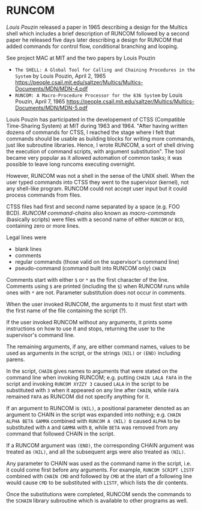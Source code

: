 # RUNCOM

*Louis Pouzin* released a paper in 1965 describing a design for the Multics shell which includes a brief description of RUNCOM followed by a second paper he released five days later describing a design for RUNCOM that added commands for control flow, conditional branching and looping.

See project MAC at MIT and the two papers by Louis Pouzin
- `The SHELL: A Global Tool for Calling and Chaining Procedures in the System`
  by Louis Pouzin, April 2, 1965
  https://people.csail.mit.edu/saltzer/Multics/Multics-Documents/MDN/MDN-4.pdf
- `RUNCOM: A Macro-Procedure Processor for the 636 System`
  by Louis Pouzin, April 7, 1965
  https://people.csail.mit.edu/saltzer/Multics/Multics-Documents/MDN/MDN-5.pdf

Louis Pouzin has participated in the developement of CTSS (Compatible Time-Sharing System) at MIT during 1963 and 1964. "After having written dozens of commands for CTSS, I reached the stage where I felt that commands should be usable as building blocks for writing more commands, just like subroutine libraries. Hence, I wrote RUNCOM, a sort of shell driving the execution of command scripts, with argument substitution". The tool became very popular as it allowed automation of common tasks; it was possible to leave long runcoms executing overnight.

However, RUNCOM was not a shell in the sense of the UNIX shell. When the user typed commands into CTSS they went to the supervisor (kernel), not any shell-like program. RUNCOM could not accept user input but it could process commands from files. 

CTSS files had first and second name separated by a space (e.g. FOO BCD). *RUNCOM command-chains* also known as *macro-commands* (basically scripts) were files with a second name of either `RUNCOM` or `BCD`, containing zero or more lines.

Legal lines were
- blank lines
- comments
- regular commands (those valid on the supervisor's command line)
- pseudo-command (command built into RUNCOM only) `CHAIN`

Comments start with either `$` or `*` as the first character of the line. Comments using `$` are printed (including the `$`) when RUNCOM runs while ones with `*` are not. Parameter substitution does not occur in comments.

When the user invoked RUNCOM, the arguments to it must first start with the first name of the file containing the script (?).

If the user invoked RUNCOM without any arguments, it prints some instructions on how to use it and stops, returning the user to the supervisor's command line. 

The remaining arguments, if any, are either command names, values to be used as arguments in the script, or the strings `(NIL)` or `(END)` including parens.

In the script, `CHAIN` gives names to arguments that were stated on the command line when invoking RUNCOM; e.g. putting `CHAIN LALA FAFA` in the script and invoking `RUNCOM XYZZY 3` caused `LALA` in the script to be substituted with `3` when it appeared on any line after `CHAIN`, while `FAFA` remained `FAFA` as RUNCOM did not specify anything for it.

If an argument to RUNCOM is `(NIL)`, a positional parameter denoted as an argument to CHAIN in the script was expanded into nothing; e.g. `CHAIN ALPHA BETA GAMMA` combined with `RUNCOM A (NIL) B` caused `ALPHA` to be substituted with `A` and `GAMMA` with `B`, while `BETA` was removed from any command that followed CHAIN in the script.

If a RUNCOM argument was `(END)`, the corresponding CHAIN argument was treated as `(NIL)`, and all the subsequent args were also treated as `(NIL)`.

Any parameter to CHAIN was used as the command name in the script, i.e. it could come first before any arguments. For example, `RUNCOM SCRIPT LISTF` combined with `CHAIN CMD` and followed by `CMD` at the start of a following line would cause `CMD` to be substituted with `LISTF`, which lists the dir contents.

Once the substitutions were completed, RUNCOM sends the commands to the `SCHAIN` library subroutine which is available to other programs as well.

